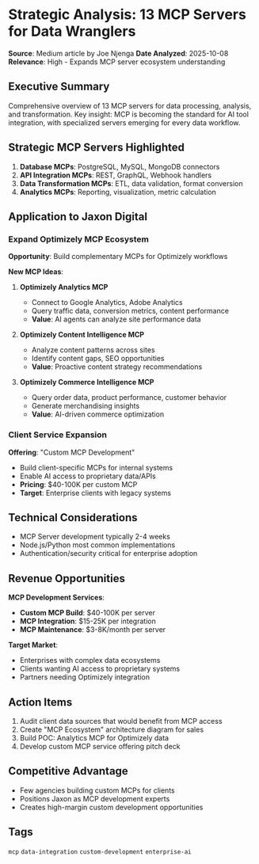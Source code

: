 # Strategic Analysis: 13 MCP Servers for Data Wranglers

**Source**: Medium article by Joe Njenga
**Date Analyzed**: 2025-10-08
**Relevance**: High - Expands MCP server ecosystem understanding

## Executive Summary

Comprehensive overview of 13 MCP servers for data processing, analysis, and transformation. Key insight: MCP is becoming the standard for AI tool integration, with specialized servers emerging for every data workflow.

## Strategic MCP Servers Highlighted

1. **Database MCPs**: PostgreSQL, MySQL, MongoDB connectors
2. **API Integration MCPs**: REST, GraphQL, Webhook handlers
3. **Data Transformation MCPs**: ETL, data validation, format conversion
4. **Analytics MCPs**: Reporting, visualization, metric calculation

## Application to Jaxon Digital

### Expand Optimizely MCP Ecosystem

**Opportunity**: Build complementary MCPs for Optimizely workflows

**New MCP Ideas**:
1. **Optimizely Analytics MCP**
   - Connect to Google Analytics, Adobe Analytics
   - Query traffic data, conversion metrics, content performance
   - **Value**: AI agents can analyze site performance data

2. **Optimizely Content Intelligence MCP**
   - Analyze content patterns across sites
   - Identify content gaps, SEO opportunities
   - **Value**: Proactive content strategy recommendations

3. **Optimizely Commerce Intelligence MCP**
   - Query order data, product performance, customer behavior
   - Generate merchandising insights
   - **Value**: AI-driven commerce optimization

### Client Service Expansion

**Offering**: "Custom MCP Development"
- Build client-specific MCPs for internal systems
- Enable AI access to proprietary data/APIs
- **Pricing**: $40-100K per custom MCP
- **Target**: Enterprise clients with legacy systems

## Technical Considerations

- MCP Server development typically 2-4 weeks
- Node.js/Python most common implementations
- Authentication/security critical for enterprise adoption

## Revenue Opportunities

**MCP Development Services**:
- **Custom MCP Build**: $40-100K per server
- **MCP Integration**: $15-25K per integration
- **MCP Maintenance**: $3-8K/month per server

**Target Market**:
- Enterprises with complex data ecosystems
- Clients wanting AI access to proprietary systems
- Partners needing Optimizely integration

## Action Items

1. Audit client data sources that would benefit from MCP access
2. Create "MCP Ecosystem" architecture diagram for sales
3. Build POC: Analytics MCP for Optimizely data
4. Develop custom MCP service offering pitch deck

## Competitive Advantage

- Few agencies building custom MCPs for clients
- Positions Jaxon as MCP development experts
- Creates high-margin custom development opportunities

## Tags
`mcp` `data-integration` `custom-development` `enterprise-ai`
